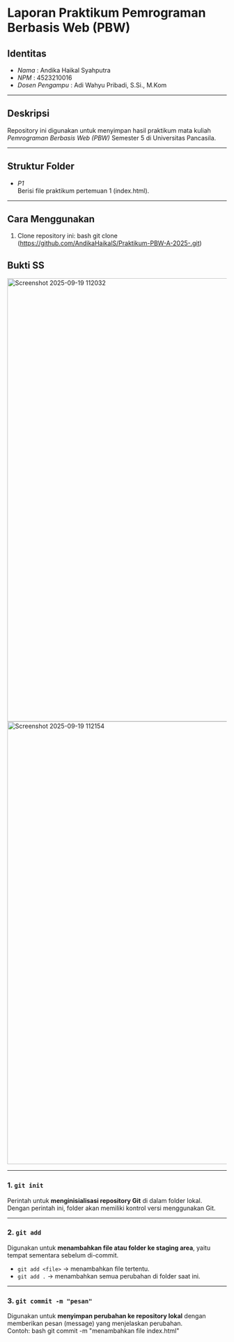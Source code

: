 # Laporan Praktikum Pemrograman Berbasis Web (PBW)

## Identitas
- *Nama* : Andika Haikal Syahputra 
- *NPM*  : 4523210016
- *Dosen Pengampu* : 	Adi Wahyu Pribadi, S.Si., M.Kom  

---

## Deskripsi
Repository ini digunakan untuk menyimpan hasil praktikum mata kuliah *Pemrograman Berbasis Web (PBW)* Semester 5 di Universitas Pancasila.

---

## Struktur Folder
- *P1*  
  Berisi file praktikum pertemuan 1 (index.html).

---

## Cara Menggunakan
1. Clone repository ini:
   bash
   git clone (https://github.com/AndikaHaikalS/Praktikum-PBW-A-2025-.git)

## Bukti SS
<img width="1919" height="1015" alt="Screenshot 2025-09-19 112032" src="https://github.com/user-attachments/assets/95d740f1-3a6c-43c8-b9ee-93b8e0fd4f0b" />


<img width="1914" height="1014" alt="Screenshot 2025-09-19 112154" src="https://github.com/user-attachments/assets/02af118f-6424-47e3-b780-3ddb669d85f9" />


---
### 1. `git init`
Perintah untuk **menginisialisasi repository Git** di dalam folder lokal.  
Dengan perintah ini, folder akan memiliki kontrol versi menggunakan Git.  

---

### 2. `git add`
Digunakan untuk **menambahkan file atau folder ke staging area**, yaitu tempat sementara sebelum di-commit.  
- `git add <file>` → menambahkan file tertentu.  
- `git add .` → menambahkan semua perubahan di folder saat ini.  

---

### 3. `git commit -m "pesan"`
Digunakan untuk **menyimpan perubahan ke repository lokal** dengan memberikan pesan (message) yang menjelaskan perubahan.  
Contoh:
bash
git commit -m "menambahkan file index.html"
